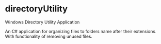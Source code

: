 # directoryUtility
Windows Directory Utility Application

An C# application for organizing files to folders name after their extensions.
With functionality of removing unused files.
